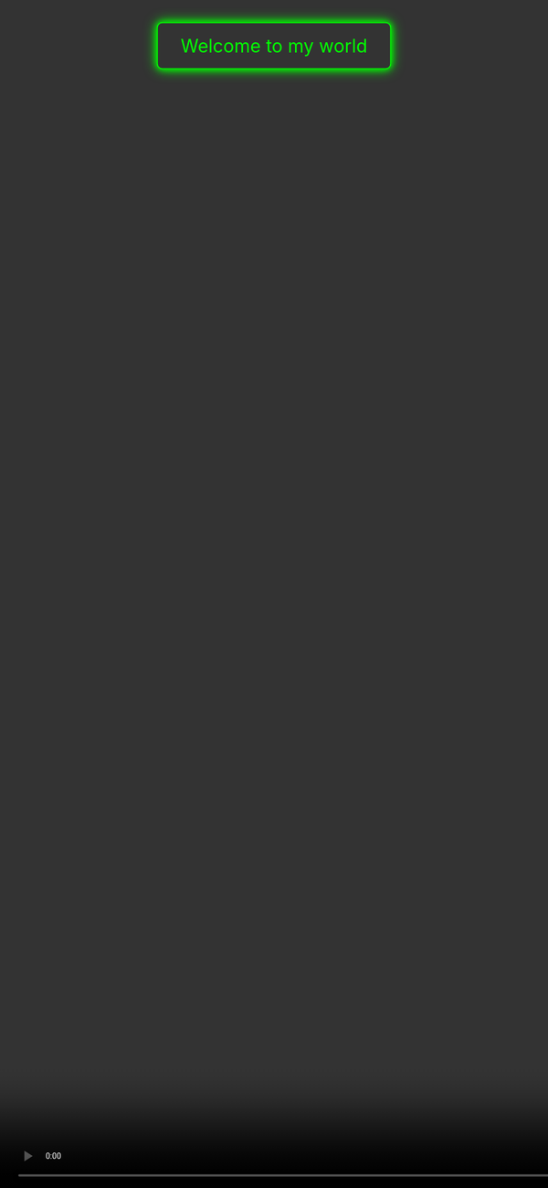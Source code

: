 
<html lang="ar">
<head>
  <meta charset="UTF-8" />
  <meta name="viewport" content="width=device-width, initial-scale=1.0"/>
  <title>D-D-S-E</title>
  <style>
    * {
      margin: 0;
      padding: 0;
      box-sizing: border-box;
    }

    body, html {
      height: 100%;
      overflow: hidden;
      font-family: Arial, sans-serif;
    }

    .video-background {
      position: fixed;
      top: 0;
      left: 0;
      min-width: 100%;
      min-height: 100%;
      z-index: -1;
      object-fit: cover;
    }

    .glow-button {
      position: absolute;
      top: 50%;
      left: 50%;
      transform: translate(-50%, -50%);
      padding: 20px 40px;
      font-size: 2rem;
      color: #00ff00;
      text-decoration: none;
      border: 2px solid #00ff00;
      border-radius: 10px;
      text-align: center;
      background: transparent;
      box-shadow: 0 0 10px #00ff00, 0 0 20px #00ff00, 0 0 30px #00ff00;
      animation: pulse 2s infinite ease-in-out;
      transition: background 0.3s, color 0.3s;
      cursor: pointer;
    }

    .glow-button:hover {
      background: #00ff00;
      color: black;
      box-shadow: 0 0 20px #00ff00, 0 0 40px #00ff00, 0 0 60px #00ff00;
    }

    @keyframes pulse {
      0%, 100% {
        box-shadow: 0 0 10px #00ff00, 0 0 20px #00ff00;
      }
      50% {
        box-shadow: 0 0 20px #00ff00, 0 0 40px #00ff00;
      }
    }
  </style>
</head>
<body>
  <!-- خلفية الفيديو -->
  <video autoplay muted loop class="video-background">
    <source src="cyber security stock footage - free video cyber security background.mp4" type="video/mp4">
    متصفحك لا يدعم تشغيل الفيديو.
  </video>

  <!-- زر الترحيب -->
  <a href="page 1.html" class="glow-button" id="glowBtn">Welcome to my world</a>

  <!-- الصوت -->
  <audio id="hoverSound" src="Binary Code - Interface Sound Effects  Sci-Fi Computer Beeps & Data Processing Sounds.mp3" preload="auto"></audio>

  <!-- البرمجة -->
  <script>
    const btn = document.getElementById('glowBtn');
    const sound = document.getElementById('hoverSound');

    // شغّل الصوت عند التحريك أو الضغط
    btn.addEventListener('mouseover', () => {
      sound.currentTime = 0;
      sound.play();
    });

    btn.addEventListener('click', () => {
      sound.currentTime = 0;
      sound.play();
    });
  </script>
</body>
</html>
